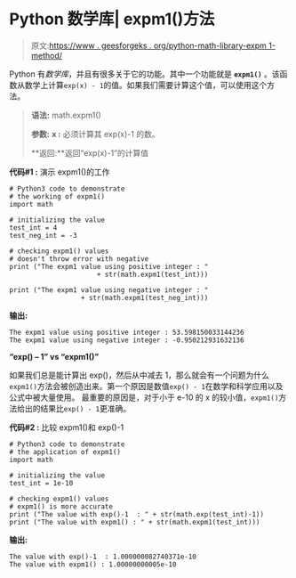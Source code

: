 # Python 数学库| expm1()方法

> 原文:[https://www . geesforgeks . org/python-math-library-expm 1-method/](https://www.geeksforgeeks.org/python-math-library-expm1-method/)

Python 有*数学库*，并且有很多关于它的功能。其中一个功能就是 **`expm1()`** 。该函数从数学上计算`exp(x) - 1`的值。如果我们需要计算这个值，可以使用这个方法。

> **语法:** math.expm1()
> 
> **参数:**
> **x :** 必须计算其 exp(x)-1 的数。
> 
> **返回:**返回“exp(x)-1”的计算值

**代码#1 :** 演示 expm1()的工作

```
# Python3 code to demonstrate
# the working of expm1()
import math

# initializing the value 
test_int = 4
test_neg_int = -3

# checking expm1() values
# doesn't throw error with negative
print ("The expm1 value using positive integer : "
                      + str(math.expm1(test_int)))

print ("The expm1 value using negative integer : "
                  + str(math.expm1(test_neg_int)))
```

**输出:**

```
The expm1 value using positive integer : 53.598150033144236
The expm1 value using negative integer : -0.950212931632136
```

**“exp() – 1” vs “expm1()”**

如果我们总是能计算出 exp()，然后从中减去 1，那么就会有一个问题为什么`expm1()`方法会被创造出来。第一个原因是数值`exp() - 1`在数学和科学应用以及公式中被大量使用。
最重要的原因是，对于小于 e-10 的 x 的较小值，`expm1()`方法给出的结果比`exp() - 1`更准确。

**代码#2 :** 比较 expm1()和 exp()-1

```
# Python3 code to demonstrate
# the application of expm1()
import math

# initializing the value 
test_int = 1e-10

# checking expm1() values
# expm1() is more accurate
print ("The value with exp()-1  : " + str(math.exp(test_int)-1))
print ("The value with expm1() : " + str(math.expm1(test_int)))
```

**输出:**

```
The value with exp()-1  : 1.000000082740371e-10
The value with expm1() : 1.00000000005e-10

```